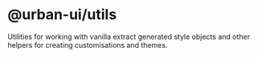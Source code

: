 # @urban-ui/utils

Utilities for working with vanilla extract generated style objects and other helpers for creating customisations and themes.

